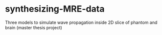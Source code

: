 # synthesizing-MRE-data
Three models to simulate wave propagation inside 2D slice of phantom and brain (master thesis project)
